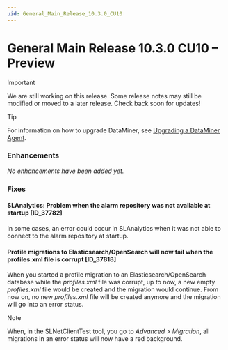 ```yaml
---
uid: General_Main_Release_10.3.0_CU10
---
```


# General Main Release 10.3.0 CU10 – Preview

> [!IMPORTANT]
> We are still working on this release. Some release notes may still be modified or moved to a later release. Check back soon for updates!

> [!TIP]
> For information on how to upgrade DataMiner, see [Upgrading a DataMiner Agent](xref:Upgrading_a_DataMiner_Agent).

### Enhancements

*No enhancements have been added yet.*

### Fixes

#### SLAnalytics: Problem when the alarm repository was not available at startup [ID_37782]

<!-- MR 10.2.0 [CU22]/10.3.0 [CU10] - FR 10.4.1 -->

In some cases, an error could occur in SLAnalytics when it was not able to connect to the alarm repository at startup.

#### Profile migrations to Elasticsearch/OpenSearch will now fail when the profiles.xml file is corrupt [ID_37818]

<!-- MR 10.3.0 [CU10] - FR 10.3.12 [CU0] -->

When you started a profile migration to an Elasticsearch/OpenSearch database while the *profiles.xml* file was corrupt, up to now, a new empty *profiles.xml* file would be created and the migration would continue. From now on, no new *profiles.xml* file will be created anymore and the migration will go into an error status.

> [!NOTE]
> When, in the SLNetClientTest tool, you go to *Advanced > Migration*, all migrations in an error status will now have a red background.
